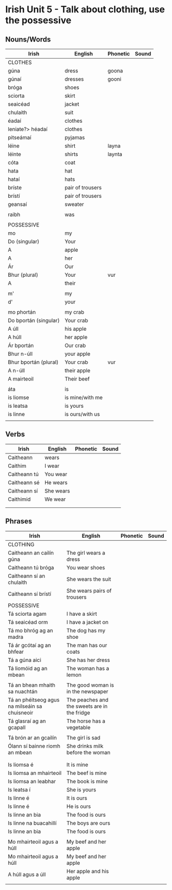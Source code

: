 # Irish Unit 5 - Talk about clothing, use the possessive

## Nouns/Words

| Irish | English | Phonetic | Sound |
| ------| ------- | -------- | ----- |
| CLOTHES |  |  |  |
| gúna | dress | goona |  |
| gúnaí | dresses | gooni |  |
| bróga | shoes |  |  |
| sciorta | skirt |  |  |
| seaicéad | jacket |  |  |
| chulaith | suit |  |  |
| éadaí | clothes |  |  |
|leniate?> héadaí | clothes |  |  |
| pitseámaí | pyjamas |  |  |
| léine | shirt | layna |  |
| léinte | shirts | laynta |  |
| cóta| coat |  |  |
| hata | hat |  |  |
| hataí | hats |  |  |
| bríste | pair of trousers |  |  |
| brístí | pair of trousers |  |  |
| geansaí | sweater |  |  |
|  |  |  |  |
| raibh | was |  |  |
|  |  |  |  |
| POSSESSIVE |  |  |  |
| mo | my   |  |  |
| Do (singular)| Your  |  |  |
| A | apple |  |  |
| A | her |  |  |
| Ár | Our  |  |  |
| Bhur (plural) | Your  | vur |  |
| A  | their  |  |  |
|  |  |  |  |
| m' | my |  |  |
| d' | your |  |  |
|  |  |  |  |
| mo phortán | my crab  |  |  |
| Do bportán (singular)| Your crab |  |  |
| A úll | his apple |  |  |
| A húll | her apple |  |  |
| Ár bportán | Our crab |  |  |
| Bhur n-úll | your apple |  |  |
| Bhur bportán (plural) | Your crab | vur |  |
| A n-úll | their apple |  |  |
| A mairteoil | Their beef |  |  |
|  |  |  |  |
| áta | is |  |  |
| is liomse | is mine/with me |  |  |???
| is leatsa | is yours |  |  |
| is linne | is ours/with us |  |  |???
|  |  |  |  |

## Verbs

| Irish | English | Phonetic | Sound |
| ------| ------- | -------- |----- |
| Caitheann | wears |  |  |
| Caithim | I wear |  |  |
| Caitheann tú | You wear |  |  |
| Caitheann sé | He wears |  |  |
| Caitheann sí | She wears |  |  |
| Caithimid | We wear |  |  |
|  |  |  |  |
|  |  |  |  |

## Phrases
| Irish | English | Phonetic | Sound |
| ------| ------- | -------- |----- |
| CLOTHING
| Caitheann an cailín gúna | The girl wears a dress |  |  |
| Caitheann tú bróga | You wear shoes |  |  |
| Caitheann sí an chulaith | She wears the suit |  |  |
| Caitheann sí brístí | She wears pairs of trousers |  |  |
| POSSESSIVE
| Tá sciorta agam | I have a skirt |  |  |
| Tá seaicéad orm | I have a jacket on |  |  |
| Tá mo bhróg ag an madra | The dog has my shoe |  |  |
| Tá ár gcótaí ag an bhfear | The man has our coats |  |  |
| Tá a gúna aici | She has her dress |  |  |
| Tá liomóid ag an mbean | The woman has a lemon |  |  |
|  |  |  |  |
| Tá an bhean mhaith sa nuachtán | The good woman is in the newspaper |  |  |
| Tá an phéitseog agus na milseáin sa chuisneoir | The peaches and the sweets are in the fridge |  |  |
| Tá glasraí ag an gcapall | The horse has a vegetable |  |  |
|  |  |  |  |
| Tá brón ar an gcailín | The girl is sad |  |  |
| Ólann sí bainne riomh an mbean | She drinks milk before the woman |  |  |
|  |  |  |  |
|  |  |  |  |
| Is liomsa é | It is mine |  |  |
| Is liomsa an mhairteoil | The beef is mine |  |  |
| Is liomsa an leabhar | The book is mine |  |  |
| Is leatsa í | She is yours |  |  |
| Is linne é | It is ours |  |  |???
| Is linne é | He is ours |  |  |???
| Is linne an bia | The food is ours |  |  |
| Is linne na buacahillí | The boys are ours |  |  |
| Is linne an bia | The food is ours |  |  |
|  |  |  |  |
| Mo mhairteoil agus a húll | My beef and her apple |  |  |
| Mo mhairteoil agus a húll | My beef and her apple |  |  |
| A húll agus a úll | Her apple and his apple |  |  |
|  |  |  |  |